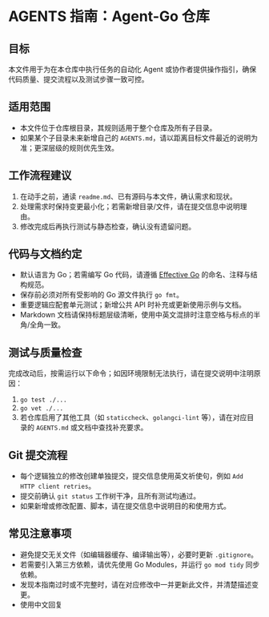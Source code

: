 # AGENTS 指南：Agent-Go 仓库

## 目标
本文件用于为在本仓库中执行任务的自动化 Agent 或协作者提供操作指引，确保代码质量、提交流程以及测试步骤一致可控。

## 适用范围
- 本文件位于仓库根目录，其规则适用于整个仓库及所有子目录。
- 如果某个子目录未来新增自己的 `AGENTS.md`，请以距离目标文件最近的说明为准；更深层级的规则优先生效。

## 工作流程建议
1. 在动手之前，通读 `readme.md`、已有源码与本文件，确认需求和现状。
2. 处理需求时保持变更最小化；若需新增目录/文件，请在提交信息中说明理由。
3. 修改完成后再执行测试与静态检查，确认没有遗留问题。

## 代码与文档约定
- 默认语言为 Go；若需编写 Go 代码，请遵循 [Effective Go](https://go.dev/doc/effective_go) 的命名、注释与结构规范。
- 保存前必须对所有受影响的 Go 源文件执行 `go fmt`。
- 重要逻辑应配套单元测试；新增公共 API 时补充或更新使用示例与文档。
- Markdown 文档请保持标题层级清晰，使用中英文混排时注意空格与标点的半角/全角一致。

## 测试与质量检查
完成改动后，按需运行以下命令；如因环境限制无法执行，请在提交说明中注明原因：
1. `go test ./...`
2. `go vet ./...`
3. 若仓库启用了其他工具（如 `staticcheck`、`golangci-lint` 等），请在对应目录的 `AGENTS.md` 或文档中查找补充要求。

## Git 提交流程
- 每个逻辑独立的修改创建单独提交，提交信息使用英文祈使句，例如 `Add HTTP client retries`。
- 提交前确认 `git status` 工作树干净，且所有测试均通过。
- 如果新增或修改配置、脚本，请在提交信息中说明目的和使用方式。

## 常见注意事项
- 避免提交无关文件（如编辑器缓存、编译输出等），必要时更新 `.gitignore`。
- 若需要引入第三方依赖，请优先使用 Go Modules，并运行 `go mod tidy` 同步依赖。
- 发现本指南过时或不完整时，请在对应修改中一并更新此文件，并清楚描述变更。
- 使用中文回复
